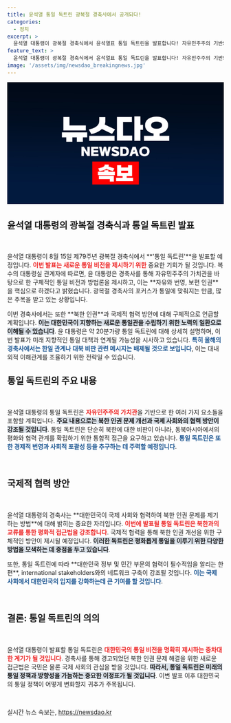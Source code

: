 ```yaml
---
title: 윤석열 통일 독트린 광복절 경축사에서 공개되다!
categories:
  - 정치
excerpt: >
  윤석열 대통령이 광복절 경축식에서 윤석열표 통일 독트린을 발표합니다! 자유민주주의 기반의 통일 비전과 북한 인권 문제 등 새로운 접근법에 대해 20분간 집중 조명할 예정! 관심 있는 분들은 클릭하세요!
feature_text: >
  윤석열 대통령이 광복절 경축식에서 윤석열표 통일 독트린을 발표합니다! 자유민주주의 기반의 통일 비전과 북한 인권 문제 등 새로운 접근법에 대해 20분간 집중 조명할 예정! 관심 있는 분들은 클릭하세요!
image: '/assets/img/newsdao_breakingnews.jpg'
---
```


<p><img src="/assets/img/newsdao_breakingnews.jpg" alt="koreaapp 속보" /></p>

<h2 data-ke-size="size26">윤석열 대통령의 광복절 경축식과 통일 독트린 발표</h2>

<p data-ke-size="size16">&nbsp;</p>

<p data-ke-size="size16">윤석열 대통령이 8월 15일 제79주년 광복절 경축식에서 **'통일 독트린'**을 발표할 예정입니다. <b><span style="color: #ee2323;">이번 발표는 새로운 통일 비전을 제시하기 위한</span></b> 중요한 기회가 될 것입니다. 복수의 대통령실 관계자에 따르면, 윤 대통령은 경축사를 통해 자유민주주의 가치관을 바탕으로 한 구체적인 통일 비전과 방법론을 제시하고, 이는 **자유와 번영, 보편 인권**을 핵심으로 하겠다고 밝혔습니다. 광복절 경축사의 포커스가 통일에 맞춰지는 만큼, 많은 주목을 받고 있는 상황입니다.</p>

<p data-ke-size="size16">이번 경축사에서는 또한 **북한 인권**과 국제적 협력 방안에 대해 구체적으로 언급할 계획입니다. <b><span style="background-color: #21538527;">이는 대한민국이 지향하는 새로운 통일관을 수립하기 위한 노력의 일환으로 이해될 수 있습니다</span></b>. 윤 대통령은 약 20분가량 통일 독트린에 대해 상세히 설명하며, 이번 발표가 미래 지향적인 통일 대책과 연계될 가능성을 시사하고 있습니다. <b><span style="color: #1a5490;">특히 올해의 경축사에서는 한일 관계나 대북 비판 관련 메시지는 배제될 것으로 보입니다</span></b>, 이는 대내외적 이해관계를 조율하기 위한 전략일 수 있습니다.</p>

<h2>통일 독트린의 주요 내용</h2>

<p data-ke-size="size16">&nbsp;</p>

<p data-ke-size="size16">윤석열 대통령의 통일 독트린은 <b><span style="color: #ee2323;">자유민주주의 가치관</span></b>을 기반으로 한 여러 가지 요소들을 포함할 계획입니다. <b><span style="background-color: #21538527;">주요 내용으로는 북한 인권 문제 개선과 국제 사회와의 협력 방안이 강조될 것입니다</span></b>. 통일 독트린은 단순히 북한에 대한 비판이 아니라, 동북아시아에서의 평화와 협력 관계를 확립하기 위한 통합적 접근을 요구하고 있습니다. <b><span style="color: #1a5490;">통일 독트린은 또한 경제적 번영과 사회적 포괄성 등을 추구하는 데 주력할 예정입니다</span></b>.</p>

<p data-ke-size="size16">&nbsp;</p>

<h2>국제적 협력 방안</h2>

<p data-ke-size="size16">&nbsp;</p>

<p data-ke-size="size16">윤석열 대통령의 경축사는 **대한민국이 국제 사회와 협력하여 북한 인권 문제를 제기하는 방법**에 대해 밝히는 중요한 자리입니다. <b><span style="color: #ee2323;">이번에 발표될 통일 독트린은 북한과의 교류를 통한 평화적 접근법을 강조합니다</span></b>. 국제적 협력을 통해 북한 인권 개선을 위한 구체적인 방안이 제시될 예정입니다. <b><span style="background-color: #21538527;">이러한 독트린은 평화롭게 통일을 이루기 위한 다양한 방법을 모색하는 데 중점을 두고 있습니다</span></b>.</p>

<p data-ke-size="size16">또한, 통일 독트린에 따라 **대한민국 정부 및 민간 부문의 협력이 필수적임을 알리는 한편**, international stakeholders와의 네트워크 구축이 강조될 것입니다. <b><span style="color: #1a5490;">이는 국제 사회에서 대한민국의 입지를 강화하는데 큰 기여를 할 것입니다</span></b>.</p>

<p data-ke-size="size16">&nbsp;</p>

<h2>결론: 통일 독트린의 의의</h2>

<p data-ke-size="size16">&nbsp;</p>

<p data-ke-size="size16">윤석열 대통령이 발표할 통일 독트린은 <b><span style="color: #ee2323;">대한민국의 통일 비전을 명확히 제시하는 중차대한 계기가 될 것입니다</span></b>. 경축사를 통해 경고되었던 북한 인권 문제 해결을 위한 새로운 접근법은 국민은 물론 국제 사회의 관심을 받을 것입니다. <b><span style="background-color: #21538527;">따라서, 통일 독트린은 미래의 통일 정책과 방향성을 가늠하는 중요한 이정표가 될 것입니다</span></b>. 이번 발표 이후 대한민국의 통일 정책이 어떻게 변화할지 귀추가 주목됩니다.</p>

<p data-ke-size="size16">&nbsp;</p>
실시간 뉴스 속보는, <a href="https://newsdao.kr" rel="dofollow">https://newsdao.kr</a>


